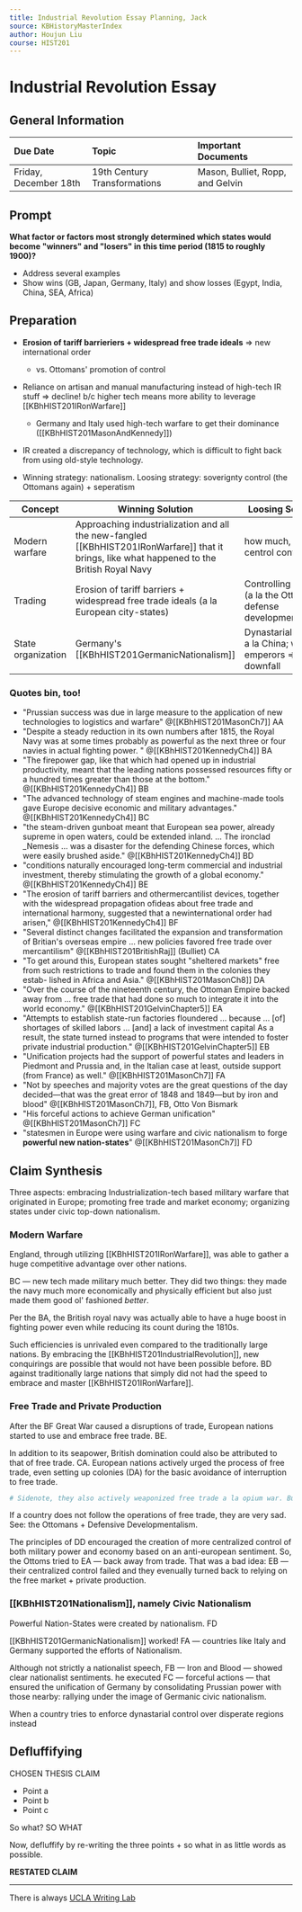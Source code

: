 ```yaml
---
title: Industrial Revolution Essay Planning, Jack
source: KBHistoryMasterIndex
author: Houjun Liu
course: HIST201
---
```


# Industrial Revolution Essay
## General Information
| Due Date | Topic | Important Documents |
| :-- | :-- | :-- |
| Friday, December 18th | 19th Century Transformations | Mason, Bulliet, Ropp, and Gelvin |

## Prompt
**What factor or factors most strongly determined which states would become "winners" and "losers" in this time period (1815 to roughly 1900)?** 

- Address several examples
- Show wins (GB, Japan, Germany, Italy) and show losses (Egypt, India, China, SEA, Africa)

## Preparation
* **Erosion of tariff barrieriers + widespread free trade ideals** => new international order
	* vs. Ottomans' promotion of control
* Reliance on artisan and manual manufacturing instead of high-tech IR stuff => decline! b/c higher tech means more ability to leverage [[KBhHIST201IRonWarfare]]
	* Germany and Italy used high-tech warfare to get their dominance ([[KBhHIST201MasonAndKennedy]])
* IR created a discrepancy of technology, which is difficult to fight back from using old-style technology.

* Winning strategy: nationalism. Loosing strategy: soverignty control (the Ottomans again) + seperatism

| Concept | Winning Solution | Loosing Solution | 
|---|---|---|
| Modern warfare | Approaching industrialization and all the new-fangled [[KBhHIST201IRonWarfare]] that it brings, like what happened to the British Royal Navy | how much, or centrol control  | 
| Trading | Erosion of tariff barriers + widespread free trade ideals (a la European city-states) | Controlling trade (a la the Ottomans' defense developmentalism) |
| State organization | Germany's [[KBhHIST201GermanicNationalism]] | Dynastarial control a la China; weak emperors => downfall |

### Quotes bin, too!
* "Prussian success was due in large measure to the application of new technologies to logistics and warfare"   @[[KBhHIST201MasonCh7]] AA
* "Despite a steady reduction in its own numbers after 1815, the Royal Navy was at some times probably as powerful as the next three or four navies in actual fighting power. " @[[KBhHIST201KennedyCh4]] BA
* "The firepower gap, like that which had opened up in industrial productivity, meant that the leading nations possessed resources fifty or a hundred times greater than those at the bottom." @[[KBhHIST201KennedyCh4]] BB
* "The advanced technology of steam engines and machine-made tools gave Europe decisive economic and military advantages." @[[KBhHIST201KennedyCh4]] BC
* "the steam-driven gunboat meant that European sea power, already supreme in open waters, could be extended inland. ... The ironclad _Nemesis ... was a disaster for the defending Chinese forces, which were easily brushed aside." @[[KBhHIST201KennedyCh4]] BD
* "conditions naturally encouraged long-term commercial and industrial investment, thereby stimulating the growth of a global economy." @[[KBhHIST201KennedyCh4]] BE
* "The erosion of tariff barriers and othermercantilist devices, together with the widespread propagation ofideas about free trade and international harmony, suggested that a newinternational order had arisen," @[[KBhHIST201KennedyCh4]] BF
* "Several distinct changes facilitated the expansion and transformation of Britian's overseas empire ... new policies favored free trade over mercantilism" @[[KBhHIST201BritishRaj]] (Bulliet) CA
* "To get around this, European states sought "sheltered markets" free from such restrictions to trade and found them in the colonies they estab- lished in Africa and Asia." @[[KBhHIST201MasonCh8]] DA
* "Over the course of the nineteenth century, the Ottoman Empire backed away from ... free trade that had done so much to integrate it into the world economy." @[[KBhHIST201GelvinChapter5]] EA
* "Attempts to establish state-run factories floundered ... because ... [of] shortages of skilled labors ... [and] a lack of investment capital As a result, the state turned instead to programs that were intended to foster private industrial production."  @[[KBhHIST201GelvinChapter5]] EB
* "Unification projects had the support of powerful states and leaders in Piedmont and Prussia and, in the Italian case at least, outside support (from France) as well." @[[KBhHIST201MasonCh7]] FA
* "Not by speeches and majority votes are the great questions of the day decided—that was the great error of 1848 and 1849—but by iron and blood" @[[KBhHIST201MasonCh7]], FB, Otto Von Bismark
* "His forceful actions to achieve German unification" @[[KBhHIST201MasonCh7]] FC
* "statesmen in Europe were using warfare and civic nationalism to forge **powerful new nation-states**" @[[KBhHIST201MasonCh7]] FD

## Claim Synthesis
Three aspects: embracing Industrialization-tech based military warfare that originated in Europe; promoting free trade and market economy; organizing states under civic top-down nationalism.

### Modern Warfare
England, through utilizing [[KBhHIST201IRonWarfare]], was able to gather a huge competitive advantage over other nations.

BC — new tech made military much better. They did two things: they made the navy much more economically and physically efficient but also just made them good ol' fashioned  _better_.

Per the BA, the British royal navy was actually able to have a huge boost in fighting power even while reducing its count during the 1810s. 

Such efficiencies is unrivaled even compared to the traditionally large nations. By embracing the [[KBhHIST201IndustrialRevolution]], new conquirings are possible that would not have been possible before. BD against traditionally large nations that simply did not had the speed to embrace and master [[KBhHIST201IRonWarfare]].

### Free Trade and Private Production
After the BF Great War caused a disruptions of trade, European nations started to use and embrace free trade. BE. 

In addition to its seapower, British domination could also be attributed to that of free trade. CA. European nations actively urged the process of free trade, even setting up colonies (DA) for the basic avoidance of interruption to free trade. 

```python
# Sidenote, they also actively weaponized free trade a la opium war. But we do China so much that it may not be worth mentioning here.
```

If a country does not follow the operations of free trade, they are very sad. See: the Ottomans + Defensive Developmentalism.

The principles of DD encouraged the creation of more centralized control of both military power and economy based on an anti-european sentiment. So, the Ottoms tried to EA — back away from trade. That was a bad idea: EB — their centralized control failed and they evenually turned back to relying on the free market + private production.

### [[KBhHIST201Nationalism]], namely Civic Nationalism
Powerful Nation-States were created by nationalism. FD

[[KBhHIST201GermanicNationalism]] worked! FA — countries like Italy and Germany supported the efforts of Nationalism.

Although not strictly a nationalist speech, FB — Iron and Blood — showed clear nationalist sentiments. he executed FC — forceful actions — that ensured the unification of Germany by consolidating Prussian power with those nearby: rallying under the image of Germanic civic nationalism.

When a country tries to enforce dynastarial control over disperate regions instead

## Defluffifying
CHOSEN THESIS CLAIM

* Point a 
* Point b
* Point c

So what? SO WHAT

Now, defluffify by re-writing the three points + so what in as little words as possible.

**RESTATED CLAIM**


***

There is always [UCLA Writing Lab](https://wp.ucla.edu/wp-content/uploads/2016/01/UWC_handouts_What-How-So-What-Thesis-revised-5-4-15-RZ.pdf)
